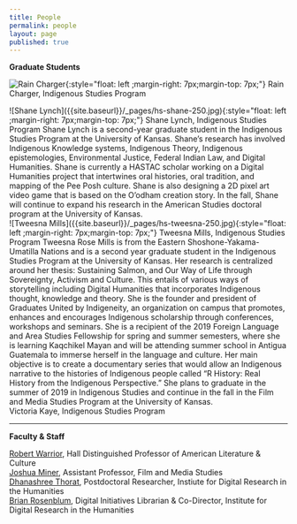 ```yaml
---
title: People
permalink: people
layout: page
published: true
---
```


**Graduate Students**

![Rain Charger]({{site.baseurl}}/_pages/hs-rain-250.jpg){:style="float: left ;margin-right: 7px;margin-top: 7px;"} Rain Charger, Indigenous Studies Program 
<div style="clear:both"></div>
![Shane Lynch]({{site.baseurl}}/_pages/hs-shane-250.jpg){:style="float: left ;margin-right: 7px;margin-top: 7px;"} Shane Lynch, Indigenous Studies Program  
Shane Lynch is a second-year graduate student in the Indigenous Studies Program at the University of Kansas. Shane’s research has involved Indigenous Knowledge systems, Indigenous Theory, Indigenous epistemologies, Environmental Justice, Federal Indian Law, and Digital Humanities. Shane is currently a HASTAC scholar working on a Digital Humanities project that intertwines oral histories, oral tradition, and mapping of the Pee Posh culture. Shane is also designing a 2D pixel art video game that is based on the O’odham creation story. In the fall, Shane will continue to expand his research in the American Studies doctoral program at the University of Kansas.

<div style="clear:both"></div>
![Tweesna Mills]({{site.baseurl}}/_pages/hs-tweesna-250.jpg){:style="float: left ;margin-right: 7px;margin-top: 7px;"} Tweesna Mills, Indigenous Studies Program  
Tweesna Rose Mills is from the Eastern Shoshone-Yakama-Umatilla Nations and is a second year graduate student in the Indigenous Studies Program at the University of Kansas. Her research is centralized around her thesis: Sustaining Salmon, and Our Way of Life through Sovereignty, Activism and Culture. This entails of various ways of storytelling including Digital Humanities that incorporates Indigenous thought, knowledge and theory. She is the founder and president of Graduates United by Indigeneity, an organization on campus that promotes, enhances and encourages Indigenous scholarship through conferences, workshops and seminars. She is a recipient of the 2019 Foreign Language and Area Studies Fellowship for spring and summer semesters, where she is learning Kaqchikel Mayan and will be attending summer school in Antigua Guatemala to immerse herself in the language and culture. Her main objective is to create a documentary series that would allow an Indigenous narrative to the histories of Indigenous people called “R History: Real History from the Indigenous Perspective.”
She plans to graduate in the summer of 2019 in Indigenous Studies and continue in the fall in the Film and Media Studies Program at the University of Kansas. 

<div style="clear:both"></div>
Victoria Kaye, Indigenous Studies Program  

---

**Faculty & Staff**

[Robert Warrior](http://americanstudies.ku.edu/robert-warrior), Hall Distinguished Professor of American Literature & Culture  
[Joshua Miner](https://film.ku.edu/joshua-miner), Assistant Professor, Film and Media Studies  
[Dhanashree Thorat](https://dhanashreethorat.com), Postdoctoral Researcher, Instiute for Digital Research in the Humanities  
[Brian Rosenblum](http://idrh.ku.edu/), Digital Initiatives Librarian & Co-Director, Institute for Digital Research in the Humanities
